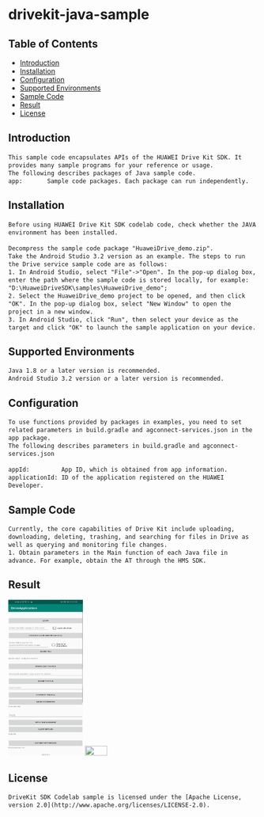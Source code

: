# drivekit-java-sample


## Table of Contents

 * [Introduction](#introduction)
 * [Installation](#installation)
 * [Configuration ](#configuration )
 * [Supported Environments](#supported-environments)
 * [Sample Code](#Sample-Code)
 * [Result](#result)
 * [License](#license)


## Introduction
    This sample code encapsulates APIs of the HUAWEI Drive Kit SDK. It provides many sample programs for your reference or usage.
    The following describes packages of Java sample code.
    app:       Sample code packages. Each package can run independently.

## Installation
    Before using HUAWEI Drive Kit SDK codelab code, check whether the JAVA environment has been installed.

    Decompress the sample code package "HuaweiDrive_demo.zip".
    Take the Android Studio 3.2 version as an example. The steps to run the Drive service sample code are as follows:
    1. In Android Studio, select "File"->"Open". In the pop-up dialog box, enter the path where the sample code is stored locally, for example: "D:\HuaweiDriveSDK\samples\HuaweiDrive_demo";
    2. Select the HuaweiDrive_demo project to be opened, and then click "OK". In the pop-up dialog box, select "New Window" to open the project in a new window.
    3. In Android Studio, click "Run", then select your device as the target and click "OK" to launch the sample application on your device.

## Supported Environments
    Java 1.8 or a later version is recommended.
    Android Studio 3.2 version or a later version is recommended.

## Configuration
    To use functions provided by packages in examples, you need to set related parameters in build.gradle and agconnect-services.json in the app package.
    The following describes parameters in build.gradle and agconnect-services.json

    appId:         App ID, which is obtained from app information.
    applicationId: ID of the application registered on the HUAWEI Developer.

## Sample Code
    Currently, the core capabilities of Drive Kit include uploading, downloading, deleting, trashing, and searching for files in Drive as well as querying and monitoring file changes.
    1. Obtain parameters in the Main function of each Java file in advance. For example, obtain the AT through the HMS SDK.

## Result
   <img src="images/result_1.jpg" width = 30% height = 30%>
   <img src="images/result_2.jpg" width = 30% height = 30%>

##  License
    DriveKit SDK Codelab sample is licensed under the [Apache License, version 2.0](http://www.apache.org/licenses/LICENSE-2.0).
